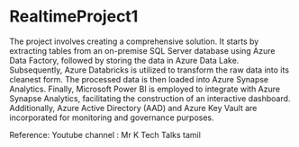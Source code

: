 # RealtimeProject1

The project involves creating a comprehensive solution. It starts by extracting tables from an on-premise SQL Server database using Azure Data Factory, followed by storing the data in Azure Data Lake. Subsequently, Azure Databricks is utilized to transform the raw data into its cleanest form. The processed data is then loaded into Azure Synapse Analytics. Finally, Microsoft Power BI is employed to integrate with Azure Synapse Analytics, facilitating the construction of an interactive dashboard. Additionally, Azure Active Directory (AAD) and Azure Key Vault are incorporated for monitoring and governance purposes.

Reference: Youtube channel : Mr K Tech Talks tamil
